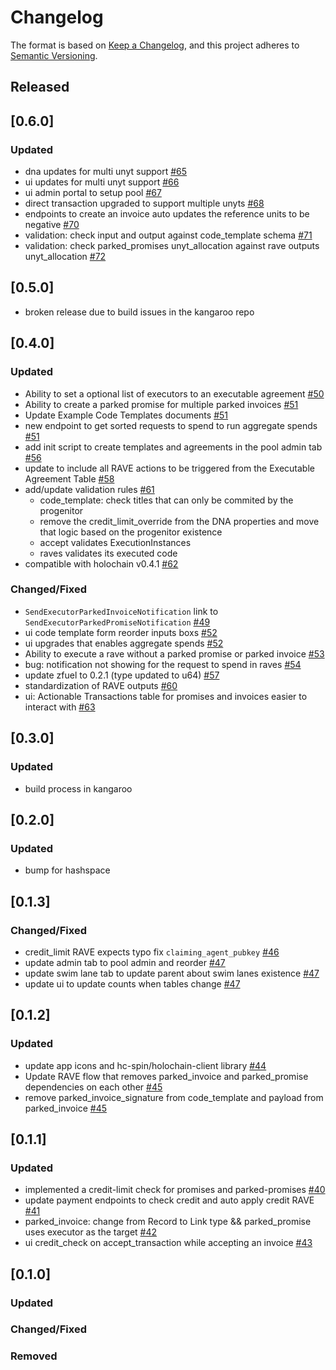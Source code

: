 # Changelog

The format is based on [Keep a Changelog](https://keepachangelog.com/en/1.0.0/),
and this project adheres to [Semantic Versioning](https://semver.org/spec/v2.0.0.html).

## Released

## [0.6.0]

### Updated

- dna updates for multi unyt support [#65](https://github.com/unytco/hfvz/pull/65)
- ui updates for multi unyt support [#66](https://github.com/unytco/hfvz/pull/66)
- ui admin portal to setup pool [#67](https://github.com/unytco/hfvz/pull/67)
- direct transaction upgraded to support multiple unyts [#68](https://github.com/unytco/hfvz/pull/68)
- endpoints to create an invoice auto updates the reference units to be negative [#70](https://github.com/unytco/hfvz/pull/70)
- validation: check input and output against code_template schema [#71](https://github.com/unytco/hfvz/pull/71)
- validation: check parked_promises unyt_allocation against rave outputs unyt_allocation [#72](https://github.com/unytco/hfvz/pull/72)

## [0.5.0]

- broken release due to build issues in the kangaroo repo

## [0.4.0]

### Updated

- Ability to set a optional list of executors to an executable agreement [#50](https://github.com/unytco/hfvz/pull/50)
- Ability to create a parked promise for multiple parked invoices [#51](https://github.com/unytco/hfvz/pull/51)
- Update Example Code Templates documents [#51](https://github.com/unytco/hfvz/pull/51)
- new endpoint to get sorted requests to spend to run aggregate spends [#51](https://github.com/unytco/hfvz/pull/51)
- add init script to create templates and agreements in the pool admin tab [#56](https://github.com/unytco/hfvz/pull/56)
- update to include all RAVE actions to be triggered from the Executable Agreement Table [#58](https://github.com/unytco/hfvz/pull/58)
- add/update validation rules [#61](https://github.com/unytco/hfvz/pull/61)
  - code_template: check titles that can only be commited by the progenitor
  - remove the credit_limit_override from the DNA properties and move that logic based on the progenitor existence
  - accept validates ExecutionInstances
  - raves validates its executed code
- compatible with holochain v0.4.1 [#62](https://github.com/unytco/hfvz/pull/62)

### Changed/Fixed

- `SendExecutorParkedInvoiceNotification` link to `SendExecutorParkedPromiseNotification` [#49](https://github.com/unytco/hfvz/pull/49)
- ui code template form reorder inputs boxs [#52](https://github.com/unytco/hfvz/pull/52)
- ui upgrades that enables aggregate spends [#52](https://github.com/unytco/hfvz/pull/52)
- Ability to execute a rave without a parked promise or parked invoice [#53](https://github.com/unytco/hfvz/pull/53)
- bug: notification not showing for the request to spend in raves [#54](https://github.com/unytco/hfvz/pull/54)
- update zfuel to 0.2.1 (type updated to u64) [#57](https://github.com/unytco/hfvz/pull/57)
- standardization of RAVE outputs [#60](https://github.com/unytco/hfvz/pull/60)
- ui: Actionable Transactions table for promises and invoices easier to interact with [#63](https://github.com/unytco/hfvz/pull/63)

## [0.3.0]

### Updated

- build process in kangaroo

## [0.2.0]

### Updated

- bump for hashspace

## [0.1.3]

### Changed/Fixed

- credit_limit RAVE expects typo fix `claiming_agent_pubkey` [#46](https://github.com/unytco/hfvz/pull/46)
- update admin tab to pool admin and reorder [#47](https://github.com/unytco/hfvz/pull/47)
- update swim lane tab to update parent about swim lanes existence [#47](https://github.com/unytco/hfvz/pull/47)
- update ui to update counts when tables change [#47](https://github.com/unytco/hfvz/pull/47)

## [0.1.2]

### Updated

- update app icons and hc-spin/holochain-client library [#44](https://github.com/unytco/hfvz/pull/44)
- Update RAVE flow that removes parked_invoice and parked_promise dependencies on each other [#45](https://github.com/unytco/hfvz/pull/45)
- remove parked_invoice_signature from code_template and payload from parked_invoice [#45](https://github.com/unytco/hfvz/pull/45)

## [0.1.1]

### Updated

- implemented a credit-limit check for promises and parked-promises [#40](https://github.com/unytco/hfvz/pull/40)
- update payment endpoints to check credit and auto apply credit RAVE [#41](https://github.com/unytco/hfvz/pull/41)
- parked_invoice: change from Record to Link type && parked_promise uses executor as the target [#42](https://github.com/unytco/hfvz/pull/42)
- ui credit_check on accept_transaction while accepting an invoice [#43](https://github.com/unytco/hfvz/pull/43)

## [0.1.0]

### Updated

### Changed/Fixed

### Removed
